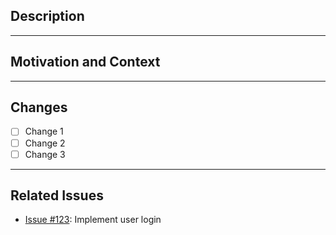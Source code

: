 ## Description
<!-- Provide a brief description of the changes introduced by this PR. Explain the purpose and context. -->

---

## Motivation and Context
<!-- Why is this change necessary? What problem does it solve? Include any relevant issue numbers or links to related discussions. -->

---

## Changes
<!-- List the changes made in this pull request, ideally in bullet points. Include files changed, functions modified, or new features added. -->
- [ ] Change 1
- [ ] Change 2
- [ ] Change 3

---

## Related Issues
- [Issue #123](https://github.com/your-repo/issues/123): Implement user login
